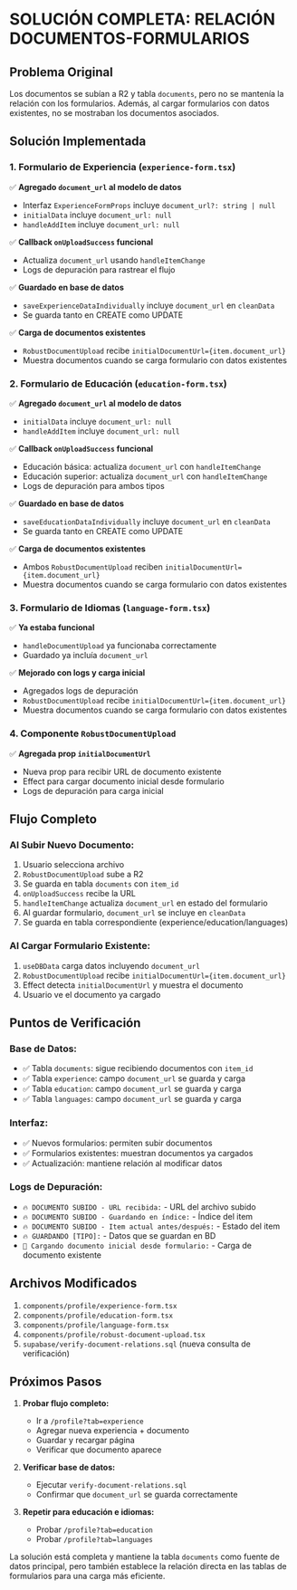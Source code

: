 # SOLUCIÓN COMPLETA: RELACIÓN DOCUMENTOS-FORMULARIOS

## Problema Original
Los documentos se subían a R2 y tabla `documents`, pero no se mantenía la relación con los formularios. Además, al cargar formularios con datos existentes, no se mostraban los documentos asociados.

## Solución Implementada

### 1. Formulario de Experiencia (`experience-form.tsx`)
✅ **Agregado `document_url` al modelo de datos**
- Interfaz `ExperienceFormProps` incluye `document_url?: string | null`
- `initialData` incluye `document_url: null`
- `handleAddItem` incluye `document_url: null`

✅ **Callback `onUploadSuccess` funcional**
- Actualiza `document_url` usando `handleItemChange`
- Logs de depuración para rastrear el flujo

✅ **Guardado en base de datos**
- `saveExperienceDataIndividually` incluye `document_url` en `cleanData`
- Se guarda tanto en CREATE como UPDATE

✅ **Carga de documentos existentes**
- `RobustDocumentUpload` recibe `initialDocumentUrl={item.document_url}`
- Muestra documentos cuando se carga formulario con datos existentes

### 2. Formulario de Educación (`education-form.tsx`)
✅ **Agregado `document_url` al modelo de datos**
- `initialData` incluye `document_url: null`
- `handleAddItem` incluye `document_url: null`

✅ **Callback `onUploadSuccess` funcional**
- Educación básica: actualiza `document_url` con `handleItemChange`
- Educación superior: actualiza `document_url` con `handleItemChange`
- Logs de depuración para ambos tipos

✅ **Guardado en base de datos**
- `saveEducationDataIndividually` incluye `document_url` en `cleanData`
- Se guarda tanto en CREATE como UPDATE

✅ **Carga de documentos existentes**
- Ambos `RobustDocumentUpload` reciben `initialDocumentUrl={item.document_url}`
- Muestra documentos cuando se carga formulario con datos existentes

### 3. Formulario de Idiomas (`language-form.tsx`)
✅ **Ya estaba funcional**
- `handleDocumentUpload` ya funcionaba correctamente
- Guardado ya incluía `document_url`

✅ **Mejorado con logs y carga inicial**
- Agregados logs de depuración
- `RobustDocumentUpload` recibe `initialDocumentUrl={item.document_url}`
- Muestra documentos cuando se carga formulario con datos existentes

### 4. Componente `RobustDocumentUpload`
✅ **Agregada prop `initialDocumentUrl`**
- Nueva prop para recibir URL de documento existente
- Effect para cargar documento inicial desde formulario
- Logs de depuración para carga inicial

## Flujo Completo

### Al Subir Nuevo Documento:
1. Usuario selecciona archivo
2. `RobustDocumentUpload` sube a R2
3. Se guarda en tabla `documents` con `item_id`
4. `onUploadSuccess` recibe la URL
5. `handleItemChange` actualiza `document_url` en estado del formulario
6. Al guardar formulario, `document_url` se incluye en `cleanData`
7. Se guarda en tabla correspondiente (experience/education/languages)

### Al Cargar Formulario Existente:
1. `useDBData` carga datos incluyendo `document_url`
2. `RobustDocumentUpload` recibe `initialDocumentUrl={item.document_url}`
3. Effect detecta `initialDocumentUrl` y muestra el documento
4. Usuario ve el documento ya cargado

## Puntos de Verificación

### Base de Datos:
- ✅ Tabla `documents`: sigue recibiendo documentos con `item_id`
- ✅ Tabla `experience`: campo `document_url` se guarda y carga
- ✅ Tabla `education`: campo `document_url` se guarda y carga  
- ✅ Tabla `languages`: campo `document_url` se guarda y carga

### Interfaz:
- ✅ Nuevos formularios: permiten subir documentos
- ✅ Formularios existentes: muestran documentos ya cargados
- ✅ Actualización: mantiene relación al modificar datos

### Logs de Depuración:
- `🔥 DOCUMENTO SUBIDO - URL recibida:` - URL del archivo subido
- `🔥 DOCUMENTO SUBIDO - Guardando en índice:` - Índice del item
- `🔥 DOCUMENTO SUBIDO - Item actual antes/después:` - Estado del item
- `🔥 GUARDANDO [TIPO]:` - Datos que se guardan en BD
- `🔄 Cargando documento inicial desde formulario:` - Carga de documento existente

## Archivos Modificados

1. `components/profile/experience-form.tsx`
2. `components/profile/education-form.tsx`
3. `components/profile/language-form.tsx`
4. `components/profile/robust-document-upload.tsx`
5. `supabase/verify-document-relations.sql` (nueva consulta de verificación)

## Próximos Pasos

1. **Probar flujo completo:**
   - Ir a `/profile?tab=experience`
   - Agregar nueva experiencia + documento
   - Guardar y recargar página
   - Verificar que documento aparece

2. **Verificar base de datos:**
   - Ejecutar `verify-document-relations.sql`
   - Confirmar que `document_url` se guarda correctamente

3. **Repetir para educación e idiomas:**
   - Probar `/profile?tab=education`
   - Probar `/profile?tab=languages`

La solución está completa y mantiene la tabla `documents` como fuente de datos principal, pero también establece la relación directa en las tablas de formularios para una carga más eficiente.
